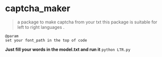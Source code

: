 # captcha_maker
> a package to make captcha from your txt
> this package is suitable for left to right languages .
```
@param
set your font_path in the top of code
```
**Just fill your words in the model.txt and run it**
`python LTR.py`
